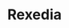 ---
title: Rexedia
description: |
    Rexedia is a command line application that applies metadata and cover art using regular expressions and back references for bulk media files.
---